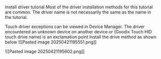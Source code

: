 
Install driver tutorial
Most of the driver installation methods for this tutorial are common. The driver name is not necessarily the same as the name in the tutorial.

Touch driver exceptions can be viewed in Device Manager.
The driver encountered an unknown device on another device or (Goodix Touch HID touch drive name) is an exclamation point
Install the drive method as shown below
![[Pasted image 20250421195551.png]]

![[Pasted image 20250421195602.png]]



